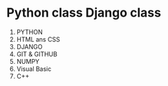 # Python class Django class

1. PYTHON
2. HTML ans CSS
3. DJANGO
4. GIT & GITHUB
5. NUMPY
6. Visual Basic
7. C++



